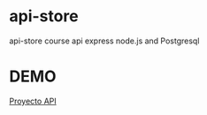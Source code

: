 # api-store
api-store course api express node.js and Postgresql

# DEMO
[Proyecto API](https://api-store-production.up.railway.app/api/v1/products)

